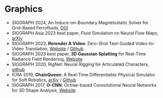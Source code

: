 # Graphics
- SIGGRAPH 2024, An Induce-on-Boundary Magnetostatic Solver for Grid-Based Ferrofluids, [DOI](https://dl.acm.org/doi/10.1145/3658124)
- SIGGRAPH Asia 2023 best paper, Fluid Simulation on Neural Flow Maps, [arXiv](https://arxiv.org/abs/2312.14635)
- SIGGRAPH 2023, **Rerender A Video**: Zero-Shot Text-Guided Video-to-Video Translation, [Website](https://www.mmlab-ntu.com/project/rerender/) / [Github](https://github.com/williamyang1991/Rerender_A_Video)
- SIGGRAPH 2023 best paper, **3D Gaussian Splatting** for Real-Time Radiance Field Rendering, [Website](https://repo-sam.inria.fr/fungraph/3d-gaussian-splatting/)
- SIGGRAPH 2020, RigNet: Neural Rigging for Articulated Characters, [github](https://github.com/zhan-xu/RigNet)
- ICRA 2019, **ChainQueen**: A Real-Time Differentiable Physical Simulator for Soft Robotics, [arXiv](https://arxiv.org/abs/1810.01054) / [Github](https://github.com/yuanming-hu/ChainQueen)
- SIGGRAPH 2017, **O-CNN**: Octree-based Convolutional Neural Networks for 3D Shape Analysis, [Website](https://wang-ps.github.io/O-CNN.html)
